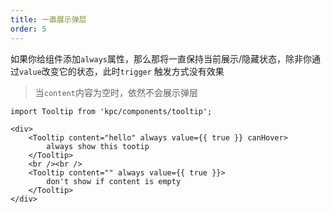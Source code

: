 ```yaml
---
title: 一直展示弹层 
order: 5
---
```


如果你给组件添加`always`属性，那么那将一直保持当前展示/隐藏状态，除非你通过`value`改变它的状态，此时`trigger`
触发方式没有效果

> 当`content`内容为空时，依然不会展示弹层

```vdt
import Tooltip from 'kpc/components/tooltip';

<div>
    <Tooltip content="hello" always value={{ true }} canHover>
        always show this tootip 
    </Tooltip>
    <br /><br />
    <Tooltip content="" always value={{ true }}>
        don't show if content is empty
    </Tooltip>
</div>
```
